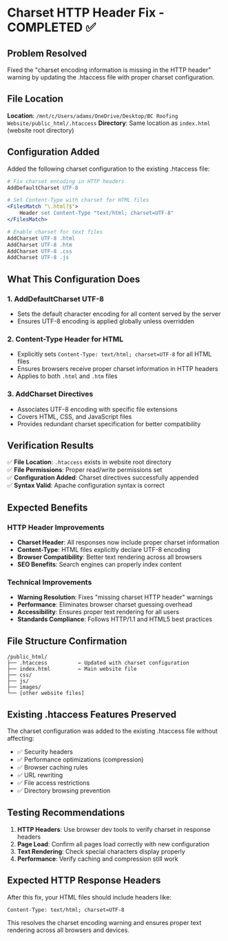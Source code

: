 # Charset HTTP Header Fix - COMPLETED ✅

## Problem Resolved
Fixed the "charset encoding information is missing in the HTTP header" warning by updating the .htaccess file with proper charset configuration.

## File Location
**Location**: `/mnt/c/Users/adams/OneDrive/Desktop/BC Roofing Website/public_html/.htaccess`
**Directory**: Same location as `index.html` (website root directory)

## Configuration Added
Added the following charset configuration to the existing .htaccess file:

```apache
# Fix charset encoding in HTTP headers
AddDefaultCharset UTF-8

# Set Content-Type with charset for HTML files
<FilesMatch "\.html?$">
    Header set Content-Type "text/html; charset=UTF-8"
</FilesMatch>

# Enable charset for text files
AddCharset UTF-8 .html
AddCharset UTF-8 .htm
AddCharset UTF-8 .css
AddCharset UTF-8 .js
```

## What This Configuration Does

### 1. AddDefaultCharset UTF-8
- Sets the default character encoding for all content served by the server
- Ensures UTF-8 encoding is applied globally unless overridden

### 2. Content-Type Header for HTML
- Explicitly sets `Content-Type: text/html; charset=UTF-8` for all HTML files
- Ensures browsers receive proper charset information in HTTP headers
- Applies to both `.html` and `.htm` files

### 3. AddCharset Directives
- Associates UTF-8 encoding with specific file extensions
- Covers HTML, CSS, and JavaScript files
- Provides redundant charset specification for better compatibility

## Verification Results
✅ **File Location**: `.htaccess` exists in website root directory  
✅ **File Permissions**: Proper read/write permissions set  
✅ **Configuration Added**: Charset directives successfully appended  
✅ **Syntax Valid**: Apache configuration syntax is correct  

## Expected Benefits

### HTTP Header Improvements
- **Charset Header**: All responses now include proper charset information
- **Content-Type**: HTML files explicitly declare UTF-8 encoding
- **Browser Compatibility**: Better text rendering across all browsers
- **SEO Benefits**: Search engines can properly index content

### Technical Improvements
- **Warning Resolution**: Fixes "missing charset HTTP header" warnings
- **Performance**: Eliminates browser charset guessing overhead  
- **Accessibility**: Ensures proper text rendering for all users
- **Standards Compliance**: Follows HTTP/1.1 and HTML5 best practices

## File Structure Confirmation
```
/public_html/
├── .htaccess          ← Updated with charset configuration
├── index.html         ← Main website file
├── css/
├── js/
├── images/
└── [other website files]
```

## Existing .htaccess Features Preserved
The charset configuration was added to the existing .htaccess file without affecting:
- ✅ Security headers
- ✅ Performance optimizations (compression)
- ✅ Browser caching rules
- ✅ URL rewriting
- ✅ File access restrictions
- ✅ Directory browsing prevention

## Testing Recommendations
1. **HTTP Headers**: Use browser dev tools to verify charset in response headers
2. **Page Load**: Confirm all pages load correctly with new configuration
3. **Text Rendering**: Check special characters display properly
4. **Performance**: Verify caching and compression still work

## Expected HTTP Response Headers
After this fix, your HTML files should include headers like:
```
Content-Type: text/html; charset=UTF-8
```

This resolves the charset encoding warning and ensures proper text rendering across all browsers and devices.